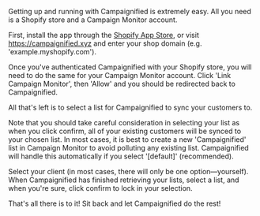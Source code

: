 Getting up and running with Campaignified is extremely easy. All you need is a
Shopify store and a Campaign Monitor account.

First, install the app through the [Shopify App
Store](https://apps.shopify.com/campaignified), or visit
<https://campaignified.xyz> and enter your shop domain (e.g.
'example.myshopify.com').

Once you've authenticated Campaignified with your Shopify store, you will need
to do the same for your Campaign Monitor account. Click 'Link Campaign Monitor',
then 'Allow' and you should be redirected back to Campaignified.

All that's left is to select a list for Campaignified to sync your customers to.

Note that you should take careful consideration in selecting your list as when
you click confirm, all of your existing customers will be synced to your chosen
list. In most cases, it is best to create a new 'Campaignified' list in Campaign
Monitor to avoid polluting any existing list. Campaignified will handle this
automatically if you select '\[default\]' (recommended).

Select your client (in most cases, there will only be one option—yourself). When
Campaignified has finished retrieving your lists, select a list, and when you're
sure, click confirm to lock in your selection.

That's all there is to it! Sit back and let Campaignified do the rest!
